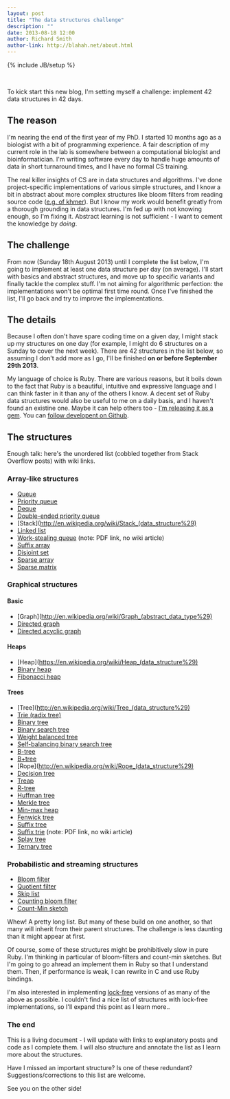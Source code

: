 ```yaml
---
layout: post
title: "The data structures challenge"
description: ""
date: 2013-08-18 12:00
author: Richard Smith
author-link: http://blahah.net/about.html
---
```

{% include JB/setup %}

<br />

To kick start this new blog, I'm setting myself a challenge: implement 42 data structures in 42 days.

## The reason

I'm nearing the end of the first year of my PhD. I started 10 months ago as a biologist with a bit of programming experience. A fair description of my current role in the lab is somewhere between a computational biologist and bioinformatician. I'm writing software every day to handle huge amounts of data in short turnaround times, and I have no formal CS training.

<!-- more -->

The real killer insights of CS are in data structures and algorithms. I've done project-specific implementations of various simple structures, and I know a bit in abstract about more complex structures like bloom filters from reading source code ([e.g. of khmer](https://github.com/ctb/khmer)). But I know my work would benefit greatly from a thorough grounding in data structures. I'm fed up with not knowing enough, so I'm fixing it. Abstract learning is not sufficient - I want to cement the knowledge by *doing*.

## The challenge

From now (Sunday 18th August 2013) until I complete the list below, I'm going to implement at least one data structure per day (on average). I'll start with basics and abstract structures, and move up to specific variants and finally tackle the complex stuff. I'm not aiming for algorithmic perfection: the implementations won't be optimal first time round. Once I've finished the list, I'll go back and try to improve the implementations.

## The details

Because I often don't have spare coding time on a given day, I might stack up my structures on one day (for example, I might do 6 structures on a Sunday to cover the next week). There are 42 structures in the list below, so assuming I don't add more as I go, I'll be finished **on or before September 29th 2013**.

My language of choice is Ruby. There are various reasons, but it boils down to the fact that Ruby is a beautiful, intuitive and expressive language and I can think faster in it than any of the others I know. A decent set of Ruby data structures would also be useful to me on a daily basis, and I haven't found an existine one. Maybe it can help others too - [I'm releasing it as a gem](https://rubygems.org/gems/data_structures). You can [follow developent on Github](https://github.com/Blahah/datastructures).


## The structures

Enough talk: here's the unordered list (cobbled together from Stack Overflow posts) with wiki links.

### Array-like structures

- [Queue](http://en.wikipedia.org/wiki/Queue_%28abstract_data_type%29)
- [Priority queue](http://en.wikipedia.org/wiki/Priority_queue)
- [Deque](http://en.wikipedia.org/wiki/Deque)
- [Double-ended priority queue](http://en.wikipedia.org/wiki/Double-ended_priority_queue)
- [Stack](http://en.wikipedia.org/wiki/Stack_(data_structure%29)
- [Linked list](http://en.wikipedia.org/wiki/Linked_list)
- [Work-stealing queue](http://supertech.csail.mit.edu/papers/steal.pdf) (note: PDF link, no wiki article)
- [Suffix array](http://en.wikipedia.org/wiki/Suffix_array‎)
- [Disjoint set](http://en.wikipedia.org/wiki/Disjoint-set_data_structure)
- [Sparse array](http://en.wikipedia.org/wiki/Sparse_array)
- [Sparse matrix](http://en.wikipedia.org/wiki/Sparse_matrix)

### Graphical structures

#### Basic

- [Graph](http://en.wikipedia.org/wiki/Graph_(abstract_data_type%29)
- [Directed graph](http://en.wikipedia.org/wiki/Directed_graph)
- [Directed acyclic graph](http://en.wikipedia.org/wiki/Directed_acyclic_graph)

#### Heaps

- [Heap](https://en.wikipedia.org/wiki/Heap_(data_structure%29)
- [Binary heap](http://en.wikipedia.org/wiki/Binary_heap)
- [Fibonacci heap](http://en.wikipedia.org/wiki/Fibonacci_heap)

#### Trees

- [Tree](http://en.wikipedia.org/wiki/Tree_(data_structure%29)
- [Trie (radix tree)](http://en.wikipedia.org/wiki/Trie)
- [Binary tree](http://en.wikipedia.org/wiki/Binary_tree)
- [Binary search tree](http://en.wikipedia.org/wiki/Binary_search_tree)
- [Weight balanced tree](http://en.wikipedia.org/wiki/Weight-balanced_tree)
- [Self-balancing binary search tree](http://en.wikipedia.org/wiki/Self-balancing_binary_search_tree)
- [B-tree](http://en.wikipedia.org/wiki/B-tree)
- [B+tree](http://en.wikipedia.org/wiki/B%2B_tree)
- [Rope](http://en.wikipedia.org/wiki/Rope_(data_structure%29)
- [Decision tree](http://en.wikipedia.org/wiki/Decision_tree)
- [Treap](http://en.wikipedia.org/wiki/Treap)
- [R-tree](http://en.wikipedia.org/wiki/R-tree)
- [Huffman tree](http://en.wikipedia.org/wiki/Huffman_coding)
- [Merkle tree](http://en.wikipedia.org/wiki/Merkle_tree)
- [Min-max heap](http://en.wikipedia.org/wiki/Min-max_heap)
- [Fenwick tree](http://en.wikipedia.org/wiki/Fenwick_tree)
- [Suffix tree](http://en.wikipedia.org/wiki/Suffix_tree)
- [Suffix trie](http://www.cs.cmu.edu/~ckingsf/bioinfo-lectures/suffixtrees.pdf) (note: PDF link, no wiki article)
- [Splay tree](http://en.wikipedia.org/wiki/Splay_tree)
- [Ternary tree](http://en.wikipedia.org/wiki/Ternary_tree)

### Probabilistic and streaming structures

- [Bloom filter](http://en.wikipedia.org/wiki/Bloom_filter)
- [Quotient filter](http://en.wikipedia.org/wiki/Quotient_filter)
- [Skip list](http://en.wikipedia.org/wiki/Skip_list)
- [Counting bloom filter](http://en.wikipedia.org/wiki/Bloom_filter#Counting_filters)
- [Count-Min sketch](http://en.wikipedia.org/wiki/Count%E2%80%93min_sketch)


Whew! A pretty long list. But many of these build on one another, so that many will inherit from their parent structures. The challenge is less daunting than it might appear at first.

Of course, some of these structures might be prohibitively slow in pure Ruby. I'm thinking in particular of bloom-filters and count-min sketches. But I'm going to go ahread an implement them in Ruby so that I understand them. Then, if performance is weak, I can rewrite in C and use Ruby bindings.

I'm also interested in implementing [lock-free](http://en.wikipedia.org/wiki/Non-blocking_algorithm) versions of as many of the above as possible. I couldn't find a nice list of structures with lock-free implementations, so I'll expand this point as I learn more..

### The end

This is a living document - I will update with links to explanatory posts and code as I complete them. I will also structure and annotate the list as I learn more about the structures.

Have I missed an important structure? Is one of these redundant? Suggestions/corrections to this list are welcome.

See you on the other side!
